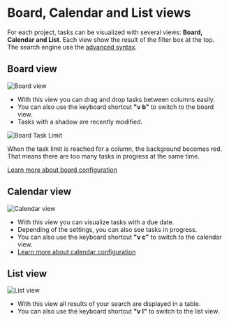 Board, Calendar and List views
==============================

For each project, tasks can be visualized with several views: **Board, Calendar and List**. Each view show the result of the filter box at the top. The search engine use the [advanced syntax](search.markdown).

Board view
----------

![Board view](http://kanboard.net/screenshots/documentation/board-view.png)

- With this view you can drag and drop tasks between columns easily.
- You can also use the keyboard shortcut **"v b"** to switch to the board view.
- Tasks with a shadow are recently modified.

![Board Task Limit](http://kanboard.net/screenshots/documentation/board-task-limit.png)

When the task limit is reached for a column, the background becomes red. That means there are too many tasks in progress at the same time.

[Learn more about board configuration](board-configuration.markdown)
 
Calendar view
--------------

![Calendar view](http://kanboard.net/screenshots/documentation/calendar-view.png)

- With this view you can visualize tasks with a due date.
- Depending of the settings, you can also see tasks in progress.
- You can also use the keyboard shortcut **"v c"** to switch to the calendar view.
- [Learn more about calendar configuration](calendar-configuration.markdown)

List view
--------------

![List view](http://kanboard.net/screenshots/documentation/list-view.png)

- With this view all results of your search are displayed in a table.
- You can also use the keyboard shortcut **"v l"** to switch to the list view.
